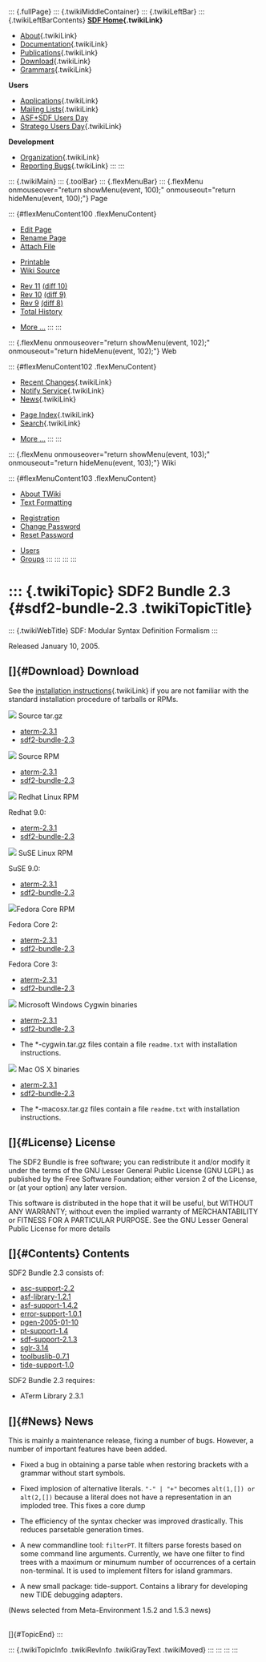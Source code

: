 ::: {.fullPage}
::: {.twikiMiddleContainer}
::: {.twikiLeftBar}
::: {.twikiLeftBarContents}
**[SDF Home](WebHome){.twikiLink}**

-   [About](SdfLanguage){.twikiLink}
-   [Documentation](SdfDocumentation){.twikiLink}
-   [Publications](SdfPublications){.twikiLink}
-   [Download](SdfSoftware){.twikiLink}
-   [Grammars](SdfGrammars){.twikiLink}

**Users**

-   [Applications](SdfApplications){.twikiLink}
-   [Mailing Lists](MailingList){.twikiLink}
-   [ASF+SDF Users
    Day](http://www.cwi.nl/htbin/sen1/twiki/bin/view/SEN1/ASFSDFUsersDay)
-   [Stratego Users Day](../Stratego/StrategoUsersDay){.twikiLink}

**Development**

-   [Organization](SdfDevelopment){.twikiLink}
-   [Reporting Bugs](SdfBugs){.twikiLink}
:::
:::

::: {.twikiMain}
::: {.toolBar}
::: {.flexMenuBar}
::: {.flexMenu onmouseover="return showMenu(event, 100);" onmouseout="return hideMenu(event, 100);"}
Page

::: {#flexMenuContent100 .flexMenuContent}
-   [Edit
    Page](http://www.program-transformation.org/edit/SdfBackup/Sdf2BundleRelease23?t=1536827699)
-   [Rename
    Page](http://www.program-transformation.org/rename/SdfBackup/Sdf2BundleRelease23)
-   [Attach
    File](http://www.program-transformation.org/attach/SdfBackup/Sdf2BundleRelease23)

<!-- -->

-   [Printable](http://www.program-transformation.org/view/SdfBackup/Sdf2BundleRelease23?skin=print.pattern)
-   [Wiki
    Source](http://www.program-transformation.org/view/SdfBackup/Sdf2BundleRelease23?skin=text&raw=on&contenttype=text/plain)

<!-- -->

-   [Rev
    11](http://www.program-transformation.org/view/SdfBackup/Sdf2BundleRelease23?rev=1.11)
    [(diff 10)](http://www.program-transformation.org/rdiff/SdfBackup/Sdf2BundleRelease23?rev1=1.11&rev2=1.10)
-   [Rev
    10](http://www.program-transformation.org/view/SdfBackup/Sdf2BundleRelease23?rev=1.10)
    [(diff 9)](http://www.program-transformation.org/rdiff/SdfBackup/Sdf2BundleRelease23?rev1=1.10&rev2=1.9)
-   [Rev
    9](http://www.program-transformation.org/view/SdfBackup/Sdf2BundleRelease23?rev=1.9)
    [(diff 8)](http://www.program-transformation.org/rdiff/SdfBackup/Sdf2BundleRelease23?rev1=1.9&rev2=1.8)
-   [Total
    History](http://www.program-transformation.org/rdiff/SdfBackup/Sdf2BundleRelease23)

<!-- -->

-   [More
    \...](http://www.program-transformation.org/oops/SdfBackup/Sdf2BundleRelease23?template=oopsmore&param1=1.11&param2=1.11)
:::
:::

::: {.flexMenu onmouseover="return showMenu(event, 102);" onmouseout="return hideMenu(event, 102);"}
Web

::: {#flexMenuContent102 .flexMenuContent}
-   [Recent Changes](WebChanges){.twikiLink}
-   [Notify Service](WebNotify){.twikiLink}
-   [News](WebNews){.twikiLink}

<!-- -->

-   [Page Index](WebIndex){.twikiLink}
-   [Search](WebSearch){.twikiLink}

<!-- -->

-   [More
    \...](http://www.program-transformation.org/oops/SdfBackup/Sdf2BundleRelease23?template=oopsmore&param1=1.11&param2=1.11)
:::
:::

::: {.flexMenu onmouseover="return showMenu(event, 103);" onmouseout="return hideMenu(event, 103);"}
Wiki

::: {#flexMenuContent103 .flexMenuContent}
-   [About
    TWiki](http://www.program-transformation.org/view/TWiki/WebHome)
-   [Text
    Formatting](http://www.program-transformation.org/view/TWiki/TextFormattingRules)

<!-- -->

-   [Registration](http://www.program-transformation.org/view/TWiki/TWikiRegistration)
-   [Change
    Password](http://www.program-transformation.org/view/TWiki/ChangePassword)
-   [Reset
    Password](http://www.program-transformation.org/view/TWiki/ResetPassword)

<!-- -->

-   [Users](http://www.program-transformation.org/view/Main/TWikiUsers)
-   [Groups](http://www.program-transformation.org/view/Main/TWikiGroups)
:::
:::
:::
:::

::: {.twikiTopic}
SDF2 Bundle 2.3 {#sdf2-bundle-2.3 .twikiTopicTitle}
===============

::: {.twikiWebTitle}
SDF: Modular Syntax Definition Formalism
:::

Released January 10, 2005.

[]{#Download} Download
----------------------

See the [installation
instructions](../Stratego/InstallationInstructions){.twikiLink} if you
are not familiar with the standard installation procedure of tarballs or
RPMs.

![](http://losser.st-lab.cs.uu.nl/~mbravenb/images/src-pkg.png) Source
tar.gz

-   [aterm-2.3.1](http://www.cwi.nl/projects/MetaEnv/aterm/aterm-2.3.1.tar.gz)
-   [sdf2-bundle-2.3](ftp://ftp.stratego-language.org/pub/stratego/sdf2/sdf2-bundle-2.3/sdf2-bundle-2.3.tar.gz)

![](http://losser.st-lab.cs.uu.nl/~mbravenb/images/src-pkg.png) Source
RPM

-   [aterm-2.3.1](ftp://ftp.stratego-language.org/pub/stratego/aterm/aterm-2.3.1/src-rpm/aterm-2.3.1-1.src.rpm)
-   [sdf2-bundle-2.3](ftp://ftp.stratego-language.org/pub/stratego/sdf2/sdf2-bundle-2.3/src-rpm/sdf2-bundle-2.3-1.src.rpm)

![](http://losser.st-lab.cs.uu.nl/~mbravenb/images/redhat.png) Redhat
Linux RPM

Redhat 9.0:

-   [aterm-2.3.1](ftp://ftp.stratego-language.org/pub/stratego/aterm/aterm-2.3.1/redhat-9/aterm-2.3.1-1.i386.rpm)
-   [sdf2-bundle-2.3](ftp://ftp.stratego-language.org/pub/stratego/sdf2/sdf2-bundle-2.3/redhat-9/sdf2-bundle-2.3-1.i386.rpm)

![](http://losser.st-lab.cs.uu.nl/~mbravenb/images/suse.png) SuSE Linux
RPM

SuSE 9.0:

-   [aterm-2.3.1](ftp://ftp.stratego-language.org/pub/stratego/aterm/aterm-2.3.1/suse-9/aterm-2.3.1-1.i586.rpm)
-   [sdf2-bundle-2.3](ftp://ftp.stratego-language.org/pub/stratego/sdf2/sdf2-bundle-2.3/suse-9/sdf2-bundle-2.3-1.i586.rpm)

![](http://losser.st-lab.cs.uu.nl/~mbravenb/images/fedora.png)Fedora
Core RPM

Fedora Core 2:

-   [aterm-2.3.1](ftp://ftp.stratego-language.org/pub/stratego/aterm/aterm-2.3.1/fedora-core-2/aterm-2.3.1-1.i386.rpm)
-   [sdf2-bundle-2.3](ftp://ftp.stratego-language.org/pub/stratego/sdf2/sdf2-bundle-2.3/fedora-core-2/sdf2-bundle-2.3-1.i386.rpm)

Fedora Core 3:

-   [aterm-2.3.1](ftp://ftp.stratego-language.org/pub/stratego/aterm/aterm-2.3.1/fedora-core-3/aterm-2.3.1-1.i386.rpm)
-   [sdf2-bundle-2.3](ftp://ftp.stratego-language.org/pub/stratego/sdf2/sdf2-bundle-2.3/fedora-core-3/sdf2-bundle-2.3-1.i386.rpm)

![](http://losser.st-lab.cs.uu.nl/~mbravenb/images/win32.png) Microsoft
Windows Cygwin binaries

-   [aterm-2.3.1](ftp://ftp.stratego-language.org/pub/stratego/aterm/aterm-2.3.1/cygwin/aterm-2.3.1-cygwin.tar.gz)
-   [sdf2-bundle-2.3](ftp://ftp.stratego-language.org/pub/stratego/sdf2/sdf2-bundle-2.3/cygwin/sdf2-bundle-2.3-cygwin.tar.gz)

<!-- -->

-   The \*-cygwin.tar.gz files contain a file `readme.txt` with
    installation instructions.

![](http://losser.st-lab.cs.uu.nl/~mbravenb/images/macosx.gif) Mac OS X
binaries

-   [aterm-2.3.1](ftp://ftp.stratego-language.org/pub/stratego/aterm/aterm-2.3.1/macosx/aterm-2.3.1-macosx.tar.gz)
-   [sdf2-bundle-2.3](ftp://ftp.stratego-language.org/pub/stratego/sdf2/sdf2-bundle-2.3/macosx/sdf2-bundle-2.3-macosx.tar.gz)

<!-- -->

-   The \*-macosx.tar.gz files contain a file `readme.txt` with
    installation instructions.

[]{#License} License
--------------------

The SDF2 Bundle is free software; you can redistribute it and/or modify
it under the terms of the GNU Lesser General Public License (GNU LGPL)
as published by the Free Software Foundation; either version 2 of the
License, or (at your option) any later version.

This software is distributed in the hope that it will be useful, but
WITHOUT ANY WARRANTY; without even the implied warranty of
MERCHANTABILITY or FITNESS FOR A PARTICULAR PURPOSE. See the GNU Lesser
General Public License for more details

[]{#Contents} Contents
----------------------

SDF2 Bundle 2.3 consists of:

-   [asc-support-2.2](http://www.cwi.nl/projects/MetaEnv/asc-support/asc-support-2.2.tar.gz)
-   [asf-library-1.2.1](http://www.cwi.nl/projects/MetaEnv/asf-library/asf-library-1.2.1.tar.gz)
-   [asf-support-1.4.2](http://www.cwi.nl/projects/MetaEnv/asf-support/asf-support-1.4.2.tar.gz)
-   [error-support-1.0.1](http://www.cwi.nl/projects/MetaEnv/error-support/error-support-1.0.1.tar.gz)
-   [pgen-2005-01-10](ftp://ftp.stratego-language.org/pub/stratego/sdf2/pgen-2005-01-10.tar.gz)
-   [pt-support-1.4](http://www.cwi.nl/projects/MetaEnv/pt-support/pt-support-1.4.tar.gz)
-   [sdf-support-2.1.3](http://www.cwi.nl/projects/MetaEnv/sdf-support/sdf-support-2.1.3.tar.gz)
-   [sglr-3.14](http://www.cwi.nl/projects/MetaEnv/sglr/sglr-3.14.tar.gz)
-   [toolbuslib-0.7.1](http://www.cwi.nl/projects/MetaEnv/toolbuslib/toolbuslib-0.7.1.tar.gz)
-   [tide-support-1.0](http://www.cwi.nl/projects/MetaEnv/tide-support/tide-support-1.0.tar.gz)

SDF2 Bundle 2.3 requires:

-   ATerm Library 2.3.1

[]{#News} News
--------------

This is mainly a maintenance release, fixing a number of bugs. However,
a number of important features have been added.

-   Fixed a bug in obtaining a parse table when restoring brackets with
    a grammar without start symbols.

<!-- -->

-   Fixed implosion of alternative literals. `"-" | "+"` becomes
    `alt(1,[]) or alt(2,[])` because a literal does not have a
    representation in an imploded tree. This fixes a core dump

<!-- -->

-   The efficiency of the syntax checker was improved drastically. This
    reduces parsetable generation times.

<!-- -->

-   A new commandline tool: `filterPT`. It filters parse forests based
    on some command line arguments. Currently, we have one filter to
    find trees with a maximum or minumum number of occurrences of a
    certain non-terminal. It is used to implement filters for island
    grammars.

<!-- -->

-   A new small package: tide-support. Contains a library for developing
    new TIDE debugging adapters.

(News selected from Meta-Environment 1.5.2 and 1.5.3 news)

\
[]{#TopicEnd}
:::

::: {.twikiTopicInfo .twikiRevInfo .twikiGrayText .twikiMoved}
:::
:::
:::
:::
